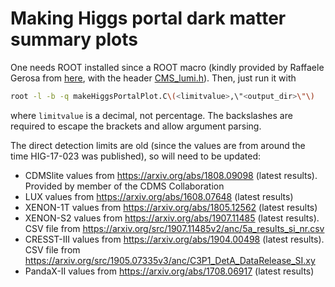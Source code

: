 # Making Higgs portal dark matter summary plots

One needs ROOT installed since a ROOT macro (kindly provided by Raffaele Gerosa from [here](https://gitlab.cern.ch/cms-hcg/cadi/hig-17-023/-/tree/master/HiggsInvisibleCombination%2FHiggsPortalDM), with the header [CMS_lumi.h](https://gitlab.cern.ch/cms-hcg/cadi/hig-17-023/-/blob/master/HiggsInvisibleCombination/CMS_lumi.h)). Then, just run it with

```bash
root -l -b -q makeHiggsPortalPlot.C\(<limitvalue>,\"<output_dir>\"\)
```

where `limitvalue` is a decimal, not percentage. The backslashes are required to escape the brackets and allow argument parsing.

The direct detection limits are old (since the values are from around the time HIG-17-023 was published), so will need to be updated:

- CDMSlite values from <https://arxiv.org/abs/1808.09098> (latest results). Provided by member of the CDMS Collaboration
- LUX values from <https://arxiv.org/abs/1608.07648> (latest results)
- XENON-1T values from <https://arxiv.org/abs/1805.12562> (latest results)
- XENON-S2 values from <https://arxiv.org/abs/1907.11485> (latest results). CSV file from <https://arxiv.org/src/1907.11485v2/anc/5a_results_si_nr.csv>
- CRESST-III values from <https://arxiv.org/abs/1904.00498> (latest results). CSV file from <https://arxiv.org/src/1905.07335v3/anc/C3P1_DetA_DataRelease_SI.xy>
- PandaX-II values from <https://arxiv.org/abs/1708.06917> (latest results)
